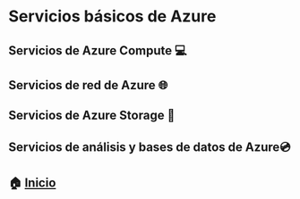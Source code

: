 # Servicios básicos de Azure

## Servicios de Azure Compute :computer:
## Servicios de red de Azure :globe_with_meridians:
## Servicios de Azure Storage :file_folder:
## Servicios de análisis y bases de datos de Azure:cd:



## :house: [Inicio](https://github.com/JazminQuino/SummerCloud-Grupo-2)